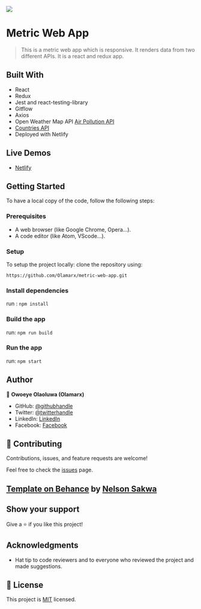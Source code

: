 ![](https://img.shields.io/badge/Microverse-blueviolet)

# Metric Web App

> This is a metric web app which is responsive. It renders data from two different APIs. It is a react and redux app.


## Built With
- React
- Redux
- Jest and react-testing-library
- Gitflow
- Axios
- Open Weather Map API [Air Pollution API](https://openweathermap.org/api/air-pollution)
- [Countries API](https://restcountries.com/)
- Deployed with Netlify

## Live Demos
- [Netlify](https://62e4251a4b271a000956fc3d--famous-gnome-0e9343.netlify.app)

## Getting Started
To have a local copy of the code, follow the following steps:

### Prerequisites
- A web browser (like Google Chrome, Opera...).
- A code editor (like Atom, VScode...).

### Setup
To setup the project locally: clone the repository using:

```
https://github.com/Olamarx/metric-web-app.git
```

### Install dependencies
run : `npm install`

### Build the app
run: `npm run build`

### Run the app
run: `npm start`


## Author
👤 **Owoeye Olaoluwa (Olamarx)**

- GitHub: [@githubhandle](https://github.com/Olamarx)
- Twitter: [@twitterhandle](https://twitter.com/Owoeye0laoluwa)
- LinkedIn: [LinkedIn](https://www.linkedin.com/in/olaoluwa-owoeye-617702162/)
- Facebook: [Facebook](https://web.facebook.com/olaoluwa.owoeye.39)

## 🤝 Contributing
Contributions, issues, and feature requests are welcome!

Feel free to check the [issues](https://github.com/Olamarx/metric-web-app/issues) page.

## [Template on Behance](https://www.behance.net/gallery/31579789/Ballhead-App-%28Free-PSDs%29) by [Nelson Sakwa](https://www.behance.net/sakwadesignstudio)

## Show your support
Give a ⭐️ if you like this project!

## Acknowledgments
- Hat tip to code reviewers and to everyone who reviewed the project and made suggestions.

## 📝 License
This project is [MIT](LICENSE) licensed.
